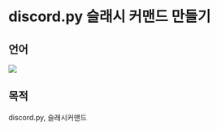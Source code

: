 # discord.py 슬래시 커맨드 만들기
## 언어
<div>
<img src="https://img.shields.io/badge/python-3776AB?style=flat-square&logo=python&logoColor=white"> 
</div>

## 목적
discord.py, 슬래시커맨드
